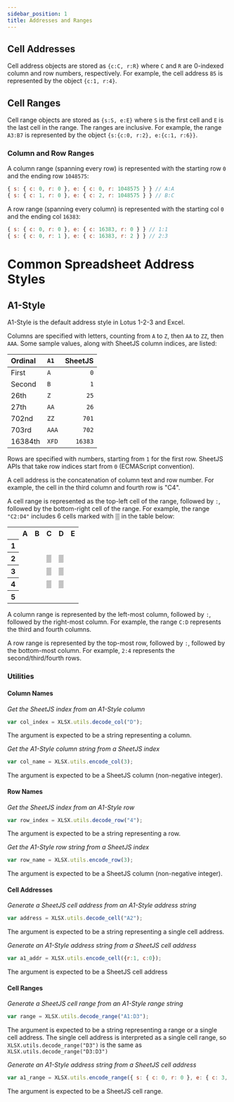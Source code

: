 ```yaml
---
sidebar_position: 1
title: Addresses and Ranges
---
```


## Cell Addresses

Cell address objects are stored as `{c:C, r:R}` where `C` and `R` are 0-indexed
column and row numbers, respectively.  For example, the cell address `B5` is
represented by the object `{c:1, r:4}`.

## Cell Ranges

Cell range objects are stored as `{s:S, e:E}` where `S` is the first cell and
`E` is the last cell in the range.  The ranges are inclusive.  For example, the
range `A3:B7` is represented by the object `{s:{c:0, r:2}, e:{c:1, r:6}}`.

### Column and Row Ranges

A column range (spanning every row) is represented with the starting row `0` and
the ending row `1048575`:

```js
{ s: { c: 0, r: 0 }, e: { c: 0, r: 1048575 } } // A:A
{ s: { c: 1, r: 0 }, e: { c: 2, r: 1048575 } } // B:C
```

A row range (spanning every column) is represented with the starting col `0` and
the ending col `16383`:

```js
{ s: { c: 0, r: 0 }, e: { c: 16383, r: 0 } } // 1:1
{ s: { c: 0, r: 1 }, e: { c: 16383, r: 2 } } // 2:3
```

# Common Spreadsheet Address Styles

## A1-Style

A1-Style is the default address style in Lotus 1-2-3 and Excel.

Columns are specified with letters, counting from `A` to `Z`, then `AA` to `ZZ`,
then `AAA`.  Some sample values, along with SheetJS column indices, are listed:

| Ordinal | `A1`    | SheetJS |
|:--------|:--------|--------:|
| First   | `A`     |     `0` |
| Second  | `B`     |     `1` |
| 26th    | `Z`     |    `25` |
| 27th    | `AA`    |    `26` |
| 702nd   | `ZZ`    |   `701` |
| 703rd   | `AAA`   |   `702` |
| 16384th | `XFD`   | `16383` |

Rows are specified with numbers, starting from `1` for the first row.  SheetJS
APIs that take row indices start from `0` (ECMAScript convention).

A cell address is the concatenation of column text and row number.  For example,
the cell in the third column and fourth row is "C4".

A cell range is represented as the top-left cell of the range, followed by `:`,
followed by the bottom-right cell of the range. For example, the range `"C2:D4"`
includes 6 cells marked with ▒ in the table below:

<table><tbody>
  <tr><th> </th><th>A</th><th>B</th><th>C</th><th>D</th><th>E</th></tr>
  <tr><th>1</th><td> </td><td> </td><td> </td><td> </td><td> </td></tr>
  <tr><th>2</th><td> </td><td> </td><td>▒</td><td>▒</td><td> </td></tr>
  <tr><th>3</th><td> </td><td> </td><td>▒</td><td>▒</td><td> </td></tr>
  <tr><th>4</th><td> </td><td> </td><td>▒</td><td>▒</td><td> </td></tr>
  <tr><th>5</th><td> </td><td> </td><td> </td><td> </td><td> </td></tr>
</tbody></table>

A column range is represented by the left-most column, followed by `:`, followed
by the right-most column.  For example, the range `C:D` represents the third and
fourth columns.

A row range is represented by the top-most row, followed by `:`, followed by the
bottom-most column.  For example, `2:4` represents the second/third/fourth rows.

### Utilities

#### Column Names

_Get the SheetJS index from an A1-Style column_

```js
var col_index = XLSX.utils.decode_col("D");
```

The argument is expected to be a string representing a column.

_Get the A1-Style column string from a SheetJS index_

```js
var col_name = XLSX.utils.encode_col(3);
```

The argument is expected to be a SheetJS column (non-negative integer).

#### Row Names

_Get the SheetJS index from an A1-Style row_

```js
var row_index = XLSX.utils.decode_row("4");
```

The argument is expected to be a string representing a row.

_Get the A1-Style row string from a SheetJS index_

```js
var row_name = XLSX.utils.encode_row(3);
```

The argument is expected to be a SheetJS column (non-negative integer).

#### Cell Addresses

_Generate a SheetJS cell address from an A1-Style address string_

```js
var address = XLSX.utils.decode_cell("A2");
```

The argument is expected to be a string representing a single cell address.

_Generate an A1-Style address string from a SheetJS cell address_

```js
var a1_addr = XLSX.utils.encode_cell({r:1, c:0});
```

The argument is expected to be a SheetJS cell address

#### Cell Ranges

_Generate a SheetJS cell range from an A1-Style range string_

```js
var range = XLSX.utils.decode_range("A1:D3");
```

The argument is expected to be a string representing a range or a single cell
address.  The single cell address is interpreted as a single cell range, so
`XLSX.utils.decode_range("D3")` is the same as `XLSX.utils.decode_range("D3:D3")`

_Generate an A1-Style address string from a SheetJS cell address_

```js
var a1_range = XLSX.utils.encode_range({ s: { c: 0, r: 0 }, e: { c: 3, r: 2 } });
```

The argument is expected to be a SheetJS cell range.
